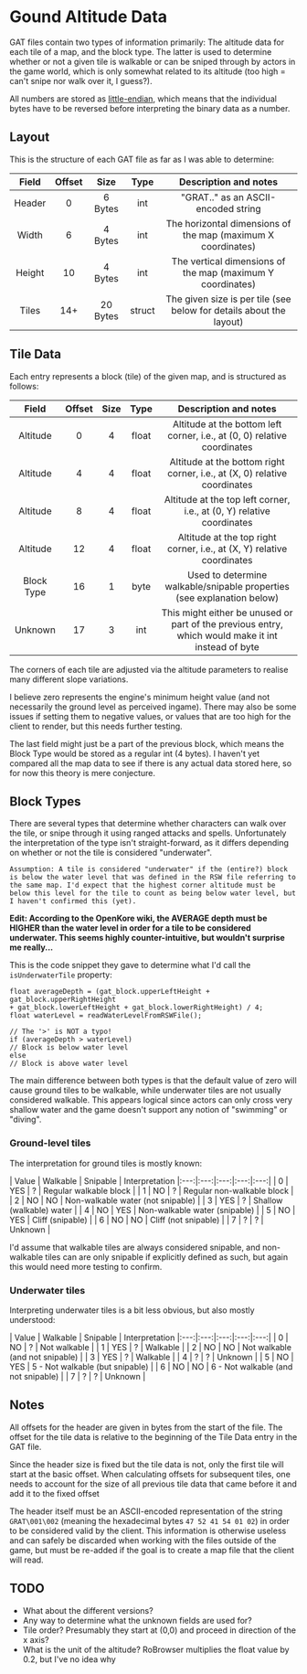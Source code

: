 # Gound Altitude Data

GAT files contain two types of information primarily: The altitude data for each tile of a map, and the block type. The latter is used to determine whether or not a given tile is walkable or can be sniped through by actors in the game world, which is only somewhat related to its altitude  (too high = can't snipe nor walk over it, I guess?).

All numbers are stored as [little-endian](https://en.wikipedia.org/wiki/Endianness), which means that the individual bytes have to be reversed before interpreting the binary data as a number.

## Layout

This is the structure of each GAT file as far as I was able to determine:

| Field | Offset | Size | Type | Description and notes |
|:---:|:---:|:---:|:---:|:---:|
| Header | 0 | 6 Bytes | int | "GRAT.." as an ASCII-encoded string |
| Width | 6 | 4 Bytes | int | The horizontal dimensions of the map (maximum X coordinates) |
| Height | 10 | 4 Bytes | int | The vertical dimensions of the map (maximum Y coordinates) |
| Tiles | 14+ | 20 Bytes | struct | The given size is per tile (see below for details about the layout) |

## Tile Data

Each entry represents a block (tile) of the given map, and is structured as follows:

| Field | Offset | Size | Type | Description and notes |
|:---:|:---:|:---:|:---:|:---:|
| Altitude | 0 | 4 | float | Altitude at the bottom left corner, i.e., at (0, 0) relative coordinates |
| Altitude | 4 | 4 | float | Altitude at the bottom right corner, i.e., at (X, 0) relative coordinates |
| Altitude | 8 | 4 | float | Altitude at the top left corner, i.e., at (0, Y) relative coordinates |
| Altitude | 12 | 4 | float | Altitude at the top right corner, i.e., at (X, Y) relative coordinates |
| Block Type | 16 | 1 | byte | Used to determine walkable/snipable properties (see explanation below) |
| Unknown | 17 | 3 | int | This might either be unused or part of the previous entry, which would make it int instead of byte

The corners of each tile are adjusted via the altitude parameters to realise many different slope variations.

I believe zero represents the engine's minimum height value (and not necessarily the ground level as perceived ingame). There may also be some issues if setting them to negative values, or values that are too high for the client to render, but this needs further testing.

The last field might just be a part of the previous block, which means the Block Type would be stored as a regular int (4 bytes). I haven't yet compared all the map data to see if there is any actual data stored here, so for now this theory is mere conjecture.

## Block Types

There are several types that determine whether characters can walk over the tile, or snipe through it using ranged attacks and spells. Unfortunately the interpretation of the type isn't straight-forward, as it differs depending on whether or not the tile is considered "underwater".

	Assumption: A tile is considered "underwater" if the (entire?) block is below the water level that was defined in the RSW file referring to the same map. I'd expect that the highest corner altitude must be below this level for the tile to count as being below water level, but I haven't confirmed this (yet).

**Edit: According to the OpenKore wiki, the AVERAGE depth must be HIGHER than the water level in order for a tile to be considered underwater. This seems highly counter-intuitive, but wouldn't surprise me really...**

This is the code snippet they gave to determine what I'd call the ``isUnderwaterTile`` property:

	float averageDepth = (gat_block.upperLeftHeight + gat_block.upperRightHeight
	+ gat_block.lowerLeftHeight + gat_block.lowerRightHeight) / 4;
	float waterLevel = readWaterLevelFromRSWFile();

	// The '>' is NOT a typo!
	if (averageDepth > waterLevel)
	// Block is below water level
	else
	// Block is above water level

The main difference between both types is that the default value of zero will cause ground tiles to be walkable, while underwater tiles are not usually considered walkable. This appears logical since actors can only cross very shallow water and the game doesn't support any notion of "swimming" or "diving".

### Ground-level tiles

The interpretation for ground tiles is mostly known:

| Value | Walkable | Snipable | Interpretation
|:---:|:---:|:---:|:---:|:---:|
| 0 | YES | ? | Regular walkable block |
| 1 | NO | ? | Regular non-walkable block |
| 2 | NO | NO | Non-walkable water (not snipable) |
| 3 | YES | ? | Shallow (walkable) water |
| 4 | NO | YES | Non-walkable water (snipable) |
| 5 | NO | YES | Cliff (snipable) |
| 6 | NO | NO | Cliff (not snipable) |
| 7 | ? | ? | Unknown  |

I'd assume that walkable tiles are always considered snipable, and non-walkable tiles can are only snipable if explicitly defined as such, but again this would need more testing to confirm.

### Underwater tiles

Interpreting underwater tiles is a bit less obvious, but also mostly understood:

| Value | Walkable | Snipable | Interpretation
|:---:|:---:|:---:|:---:|:---:|
| 0 | NO | ? | Not walkable |
| 1 | YES | ? | Walkable |
| 2 | NO | NO | Not walkable (and not snipable) |
| 3 | YES | ? | Walkable |
| 4 | ? | ? | Unknown |
| 5 | NO | YES | 5 - Not walkable (but snipable) |
| 6 | NO | NO | 6 - Not walkable (and not snipable) |
| 7 | ? | ? | Unknown |

## Notes

All offsets for the header are given in bytes from the start of the file. The offset for the tile data is relative to the beginning of the Tile Data entry in the GAT file.

Since the header size is fixed but the tile data is not, only the first tile will start at the basic offset. When calculating offsets for subsequent tiles, one needs to account for the size of all previous tile data that came before it and add it to the fixed offset

The header itself must be an ASCII-encoded representation of the string ``GRAT\001\002`` (meaning the hexadecimal bytes ``47 52 41 54 01 02``) in order to be considered valid by the client. This information is otherwise useless and can safely be discarded when working with the files outside of the game, but must be re-added if the goal is to create a map file that the client will read.

## TODO

* What about the different versions?
* Any way to determine what the unknown fields are used for?
* Tile order? Presumably they start at (0,0) and proceed in direction of the x axis?
* What is the unit of the altitude? RoBrowser multiplies the float value by 0.2, but I've no idea why
